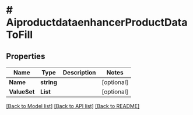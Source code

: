 # # AiproductdataenhancerProductDataToFill


## Properties 


Name | Type | Description | Notes
------------ | ------------- | ------------- | -------------
**Name**| **string** |   | [optional]
**ValueSet**| **List<string>** |   | [optional]


[[Back to Model list]](../../README.md#models) [[Back to API list]](../../README.md#endpoints) [[Back to README]](../../README.md)

